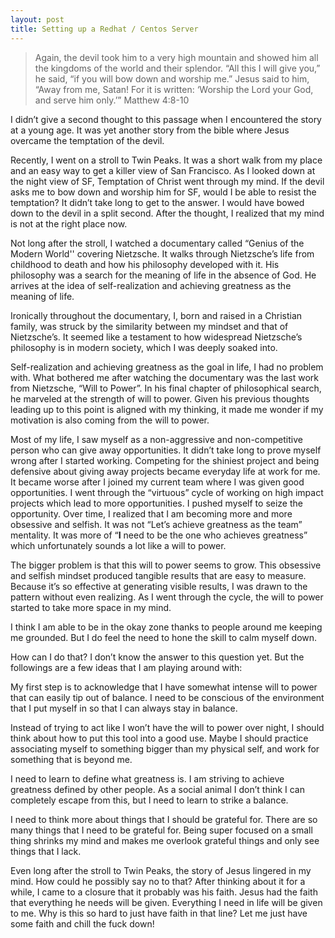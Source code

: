 ```yaml
---
layout: post
title: Setting up a Redhat / Centos Server
---
```


>  Again, the devil took him to a very high mountain and showed him all the kingdoms of the world and their splendor. “All this I will give you,” he said, “if you will bow down and worship me.” Jesus said to him, “Away from me, Satan! For it is written: ‘Worship the Lord your God, and serve him only.’”
> Matthew 4:8-10

I didn’t give a second thought to this passage when I encountered the story at a young age. It was yet another story from the bible where Jesus overcame the temptation of the devil.

Recently, I went on a stroll to Twin Peaks. It was a short walk from my place and an easy way to get a killer view of San Francisco. As I looked down at the night view of SF, Temptation of Christ went through my mind. If the devil asks me to bow down and worship him for SF, would I be able to resist the temptation? It didn’t take long to get to the answer. I would have bowed down to the devil in a split second. After the thought, I realized that my mind is not at the right place now. 

Not long after the stroll, I watched a documentary called “Genius of the Modern World'' covering Nietzsche. It walks through Nietzsche’s life from childhood to death and how his philosophy developed with it. His philosophy was a search for the meaning of life in the absence of God. He arrives at the idea of self-realization and achieving greatness as the meaning of life. 

Ironically throughout the documentary, I, born and raised in a Christian family, was struck by the similarity between my mindset and that of Nietzsche’s. It seemed like a testament to how widespread Nietzsche’s philosophy is in modern society, which I was deeply soaked into. 

Self-realization and achieving greatness as the goal in life, I had no problem with. What bothered me after watching the documentary was the last work from Nietzsche, “Will to Power”. In his final chapter of philosophical search, he marveled at the strength of will to power. Given his previous thoughts leading up to this point is aligned with my thinking, it made me wonder if my motivation is also coming from the will to power. 

Most of my life, I saw myself as a non-aggressive and non-competitive person who can give away opportunities. It didn’t take long to prove myself wrong after I started working. Competing for the shiniest project and being defensive about giving away projects became everyday life at work for me. It became worse after I joined my current team where I was given good opportunities. I went through the “virtuous” cycle of working on high impact projects which lead to more opportunities. I pushed myself to seize the opportunity. Over time, I realized that I am becoming more and more obsessive and selfish. It was not “Let’s achieve greatness as the team” mentality. It was more of “**I** need to be the one who achieves greatness” which unfortunately sounds a lot like a will to power. 

The bigger problem is that this will to power seems to grow. This obsessive and selfish mindset produced tangible results that are easy to measure. Because it’s so effective at generating visible results, I was drawn to the pattern without even realizing. As I went through the cycle, the will to power started to take more space in my mind. 

I think I am able to be in the okay zone thanks to people around me keeping me grounded. But I do feel the need to hone the skill to calm myself down. 

How can I do that? I don’t know the answer to this question yet. But the followings are a few ideas that I am playing around with:


My first step is to acknowledge that I have somewhat intense will to power that can easily tip out of balance. I need to be conscious of the environment that I put myself in so that I can always stay in balance. 

Instead of trying to act like I won’t have the will to power over night, I should think about how to put this tool into a good use. Maybe I should practice associating myself to something bigger than my physical self, and work for something that is beyond me. 

I need to learn to define what greatness is. I am striving to achieve greatness defined by other people. As a social animal I don’t think I can completely escape from this, but I need to learn to strike a balance. 

I need to think more about things that I should be grateful for. There are so many things that I need to be grateful for. Being super focused on a small thing shrinks my mind and makes me overlook grateful things and only see things that I lack. 


Even long after the stroll to Twin Peaks, the story of Jesus lingered in my mind. How could he possibly say no to that? After thinking about it for a while, I came to a closure that it probably was his faith. Jesus had the faith that everything he needs will be given. Everything I need in life will be given to me. Why is this so hard to just have faith in that line? Let me just have some faith and chill the fuck down!




